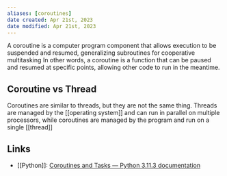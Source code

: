 ```yaml
---
aliases: [coroutines]
date created: Apr 21st, 2023
date modified: Apr 21st, 2023
---
```

A coroutine is a computer program component that allows execution to be suspended and resumed, generalizing subroutines for cooperative multitasking
In other words, a coroutine is a function that can be paused and resumed at specific points, allowing other code to run in the meantime.

## Coroutine vs Thread
Coroutines are similar to threads, but they are not the same thing. Threads are managed by the [[operating system]] and can run in parallel on multiple processors, while coroutines are managed by the program and run on a single [[thread]]

## Links
- [[Python]]: [Coroutines and Tasks — Python 3.11.3 documentation](https://docs.python.org/3/library/asyncio-task.html#coroutine)